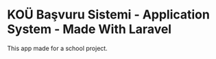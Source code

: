 # KOÜ Başvuru Sistemi - Application System - Made With Laravel

This app made for a school project.

<div class="column">
  <img images="Screenshot_1.png" width="200"/>
  <img images="Screenshot_2.png" width="200"/>
  <img images="Screenshot_3.png" width="200"/>
  <img images="Screenshot_4.png" width="200"/>
</div>

